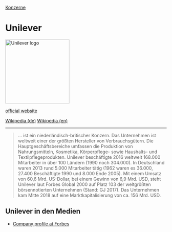 [Konzerne](../konzerne.html)   

# Unilever

<img src="https://upload.wikimedia.org/wikipedia/en/e/e4/Unilever.svg" height="200" alt="Unilever logo">   

<a target="_blank" href="http://unilever.com">official website</a>

<a target="_blank" href="https://de.wikipedia.org/wiki/Unilever">Wikipedia (de)</a>
<a target="_blank" href="https://en.wikipedia.org/wiki/Unilever">Wikipedia (en)</a>

---

> ... ist ein niederländisch-britischer Konzern. Das Unternehmen ist weltweit einer der größten Hersteller von Verbrauchsgütern. Die Hauptgeschäftsbereiche umfassen die Produktion von Nahrungsmitteln, Kosmetika, Körperpflege- sowie Haushalts- und Textilpflegeprodukten. Unilever beschäftigte 2016 weltweit 168.000 Mitarbeiter in über 100 Ländern (1990 noch 304.000). In Deutschland waren 2013 rund 5.000 Mitarbeiter tätig (1962 waren es 36.000, 27.400 Beschäftigte 1990 und 8.000 Ende 2005).
Mit einem Umsatz von 60,6 Mrd. US-Dollar, bei einem Gewinn von 6,9 Mrd. USD, steht Unilever laut Forbes Global 2000 auf Platz 103 der weltgrößten börsennotierten Unternehmen (Stand: GJ 2017). Das Unternehmen kam Mitte 2018 auf eine Marktkapitalisierung von ca. 156 Mrd. USD.

## Unilever in den Medien

* <a target="_blank" href="https://www.forbes.com/companies/unilever/#35780a2b293d">Company profile at Forbes</a>
